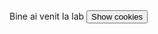 <script> 
  document.cookie = "session=test GDPR";
  document.cookie = "favorite_task=collect Data";
  function alertCookie() { alert(document.cookie); } 
</script><body> Bine ai venit la lab <button onclick="alertCookie()">Show cookies</button> </body>
